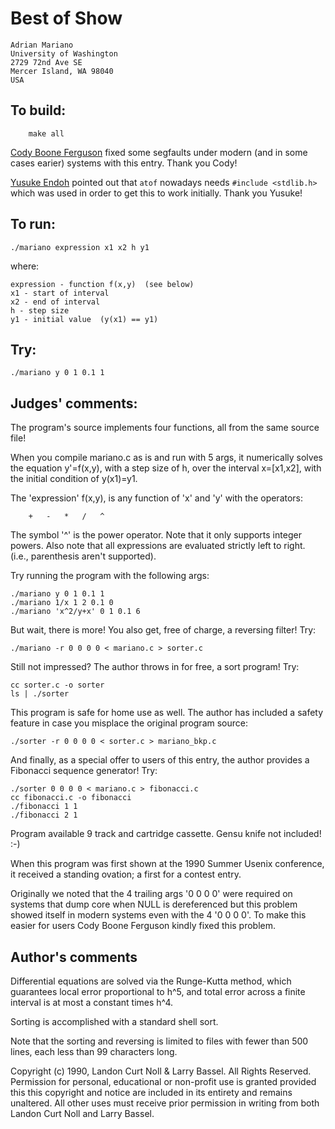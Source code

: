 # Best of Show

	Adrian Mariano
	University of Washington
	2729 72nd Ave SE
	Mercer Island, WA 98040
	USA


## To build:

        make all

[Cody Boone Ferguson](/winners.html#Cody_Boone_Ferguson) fixed some segfaults
under modern (and in some cases earier) systems with this entry. Thank you Cody!

[Yusuke Endoh](/winners.html#Yusuke_Endoh) pointed out that `atof` nowadays
needs `#include <stdlib.h>` which was used in order to get this to work
initially. Thank you Yusuke!


## To run:

	./mariano expression x1 x2 h y1

where:

	expression - function f(x,y)  (see below)
	x1 - start of interval
	x2 - end of interval
	h - step size
	y1 - initial value  (y(x1) == y1)


## Try:

	./mariano y 0 1 0.1 1



## Judges' comments:

The program's source implements four functions, all from the
same source file!

When you compile mariano.c as is and run with 5 args, it numerically
solves the equation y'=f(x,y), with a step size of h, over the interval 
x=[x1,x2], with the initial condition of y(x1)=y1.

The 'expression' f(x,y), is any function of 'x' and 'y' with the
operators:

	    +	-	*	/	^

The symbol '^' is the power operator.  Note that it only supports
integer powers.  Also note that all expressions are evaluated strictly 
left to right.  (i.e., parenthesis aren't supported).

Try running the program with the following args:

	./mariano y 0 1 0.1 1
	./mariano 1/x 1 2 0.1 0
	./mariano 'x^2/y+x' 0 1 0.1 6

But wait, there is more!  You also get, free of charge, a 
reversing filter!  Try:

	./mariano -r 0 0 0 0 < mariano.c > sorter.c

Still not impressed?  The author throws in for free, a 
sort program! Try:

	cc sorter.c -o sorter
	ls | ./sorter

This program is safe for home use as well.  The author has
included a safety feature in case you misplace the original
program source:

    ./sorter -r 0 0 0 0 < sorter.c > mariano_bkp.c

And finally, as a special offer to users of this entry,
the author provides a Fibonacci sequence generator!  Try:

    ./sorter 0 0 0 0 < mariano.c > fibonacci.c
    cc fibonacci.c -o fibonacci
    ./fibonacci 1 1
    ./fibonacci 2 1

Program available 9 track and cartridge cassette.  Gensu knife
not included!  :-)

When this program was first shown at the 1990 Summer Usenix 
conference, it received a standing ovation; a first for
a contest entry.

Originally we noted that the 4 trailing args '0 0 0 0' were required on systems
that dump core when NULL is dereferenced but this problem showed itself in
modern systems even with the 4 '0 0 0 0'. To make this easier for users Cody
Boone Ferguson kindly fixed this problem.


## Author's comments

Differential equations are solved via the Runge-Kutta method, 
which guarantees local error proportional to h^5, and total
error across a finite interval is at most a constant times h^4.

Sorting is accomplished with a standard shell sort.

Note that the sorting and reversing is limited to files with 
fewer than 500 lines, each less than 99 characters long.  

Copyright (c) 1990, Landon Curt Noll & Larry Bassel.
All Rights Reserved.  Permission for personal, educational or non-profit use is
granted provided this this copyright and notice are included in its entirety
and remains unaltered.  All other uses must receive prior permission in writing
from both Landon Curt Noll and Larry Bassel.
